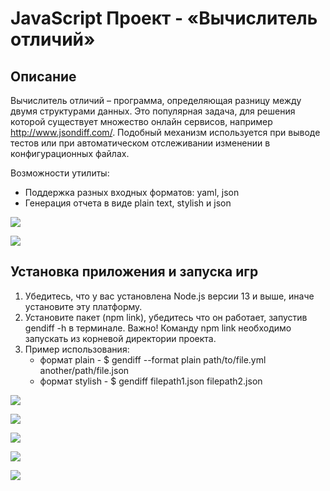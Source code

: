 # JavaScript Проект - «Вычислитель отличий»

## Описание

Вычислитель отличий – программа, определяющая разницу между двумя структурами данных. Это популярная задача, для решения которой существует множество онлайн сервисов, например http://www.jsondiff.com/. Подобный механизм используется при выводе тестов или при автоматическом отслеживании изменении в конфигурационных файлах.

Возможности утилиты:

- Поддержка разных входных форматов: yaml, json
- Генерация отчета в виде plain text, stylish и json




<a href="https://codeclimate.com/github/bea00811/backend-project-46/maintainability"><img src="https://api.codeclimate.com/v1/badges/c52c72e0fc0292e7640e/maintainability" /></a>

<a href="https://codeclimate.com/github/bea00811/backend-project-46/test_coverage"><img src="https://api.codeclimate.com/v1/badges/c52c72e0fc0292e7640e/test_coverage" /></a>

## Установка приложения и запуска игр

1. Убедитесь, что у вас установлена Node.js версии 13 и вышe, иначе установите эту платформу.
2. Установите пакет (npm link), убедитесь что он работает, запустив gendiff -h в терминале.
   Важно! Команду npm link необходимо запускать из корневой директории проекта.
3. Пример использования:
   - формат plain - $ gendiff --format plain path/to/file.yml another/path/file.json
   - формат stylish - $ gendiff filepath1.json filepath2.json

<a href="https://asciinema.org/a/77v30EOfXsWxqKsJZViWHOAIN" target="_blank"><img src="https://asciinema.org/a/77v30EOfXsWxqKsJZViWHOAIN.svg" /></a>

<a href="https://asciinema.org/a/7ZIPg7drAmxqYxm21MrTTdknM" target="_blank"><img src="https://asciinema.org/a/7ZIPg7drAmxqYxm21MrTTdknM.svg" /></a>

<a href="https://asciinema.org/a/U0IDQJWxzsNl4qdtCoTk5XX06" target="_blank"><img src="https://asciinema.org/a/U0IDQJWxzsNl4qdtCoTk5XX06.svg" /></a>

<a href="https://asciinema.org/a/bjjTY1lrwS9OHZPnbN2jVzTuU" target="_blank"><img src="https://asciinema.org/a/bjjTY1lrwS9OHZPnbN2jVzTuU.svg" /></a>

<a href="https://asciinema.org/a/ekHm2Z0fAhjiHYzgghW4mr4EX" target="_blank"><img src="https://asciinema.org/a/ekHm2Z0fAhjiHYzgghW4mr4EX.svg" /></a>
